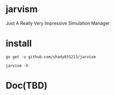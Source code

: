 # jarvism
Just A Really Very Impressive Simulation Manager

# install
```
go get -u github.com/shady831213/jarvism

jarvism -h
```
# Doc(TBD)

